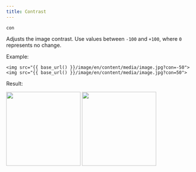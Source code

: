 ```yaml
---
title: Contrast
---
```


`con`

Adjusts the image contrast. Use values between `-100` and `+100`, where `0` represents no change.

Example:

```twig
<img src="{{ base_url() }}/image/en/content/media/image.jpg?con=-50">
<img src="{{ base_url() }}/image/en/content/media/image.jpg?con=50">
```

Result:

<img width="200" src="[base_url]/image/en/content/media/image.jpg?q=70&w=200&dpr=2&con=-50" />
<img width="200" src="[base_url]/image/en/content/media/image.jpg?q=70&w=200&dpr=2&con=50" />
